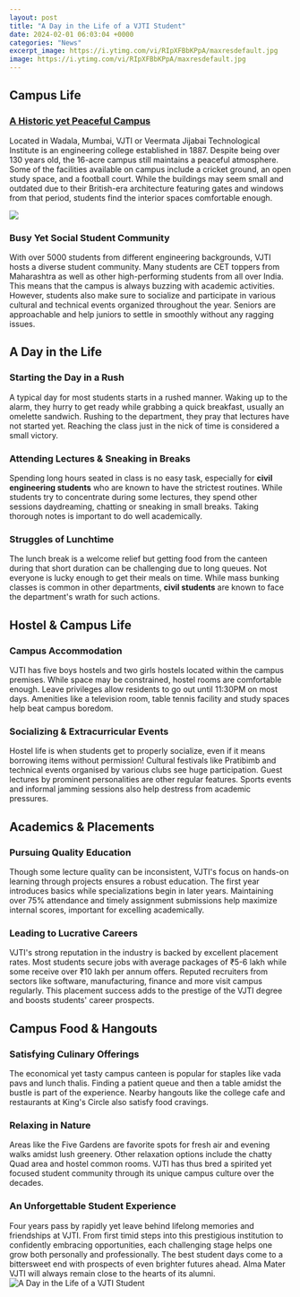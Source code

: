 ```yaml
---
layout: post
title: "A Day in the Life of a VJTI Student"
date: 2024-02-01 06:03:04 +0000
categories: "News"
excerpt_image: https://i.ytimg.com/vi/RIpXFBbKPpA/maxresdefault.jpg
image: https://i.ytimg.com/vi/RIpXFBbKPpA/maxresdefault.jpg
---
```


## Campus Life
### [A Historic yet Peaceful Campus](https://fistore.mysenprints.com/collection/alewine)
Located in Wadala, Mumbai, VJTI or Veermata Jijabai Technological Institute is an engineering college established in 1887. Despite being over 130 years old, the 16-acre campus still maintains a peaceful atmosphere. Some of the facilities available on campus include a cricket ground, an open study space, and a football court. While the buildings may seem small and outdated due to their British-era architecture featuring gates and windows from that period, students find the interior spaces comfortable enough. 

![](https://i.ytimg.com/vi/sqCq2Kr6Lpk/maxresdefault.jpg)
### **Busy Yet Social Student Community** 
With over 5000 students from different engineering backgrounds, VJTI hosts a diverse student community. Many students are CET toppers from Maharashtra as well as other high-performing students from all over India. This means that the campus is always buzzing with academic activities. However, students also make sure to socialize and participate in various cultural and technical events organized throughout the year. Seniors are approachable and help juniors to settle in smoothly without any ragging issues. 
## A Day in the Life
### **Starting the Day in a Rush**
A typical day for most students starts in a rushed manner. Waking up to the alarm, they hurry to get ready while grabbing a quick breakfast, usually an omelette sandwich. Rushing to the department, they pray that lectures have not started yet. Reaching the class just in the nick of time is considered a small victory. 
### **Attending Lectures & Sneaking in Breaks** 
Spending long hours seated in class is no easy task, especially for **civil engineering students** who are known to have the strictest routines. While students try to concentrate during some lectures, they spend other sessions daydreaming, chatting or sneaking in small breaks. Taking thorough notes is important to do well academically. 
### **Struggles of Lunchtime**
The lunch break is a welcome relief but getting food from the canteen during that short duration can be challenging due to long queues. Not everyone is lucky enough to get their meals on time. While mass bunking classes is common in other departments, **civil students** are known to face the department's wrath for such actions.
## Hostel & Campus Life
### **Campus Accommodation**
VJTI has five boys hostels and two girls hostels located within the campus premises. While space may be constrained, hostel rooms are comfortable enough. Leave privileges allow residents to go out until 11:30PM on most days. Amenities like a television room, table tennis facility and study spaces help beat campus boredom. 
### **Socializing & Extracurricular Events** 
Hostel life is when students get to properly socialize, even if it means borrowing items without permission! Cultural festivals like Pratibimb and technical events organised by various clubs see huge participation. Guest lectures by prominent personalities are other regular features. Sports events and informal jamming sessions also help destress from academic pressures.
## Academics & Placements 
### **Pursuing Quality Education**
Though some lecture quality can be inconsistent, VJTI's focus on hands-on learning through projects ensures a robust education. The first year introduces basics while specializations begin in later years. Maintaining over 75% attendance and timely assignment submissions help maximize internal scores, important for excelling academically. 
### **Leading to Lucrative Careers** 
VJTI's strong reputation in the industry is backed by excellent placement rates. Most students secure jobs with average packages of ₹5-6 lakh while some receive over ₹10 lakh per annum offers. Reputed recruiters from sectors like software, manufacturing, finance and more visit campus regularly. This placement success adds to the prestige of the VJTI degree and boosts students' career prospects.
## Campus Food & Hangouts
### **Satisfying Culinary Offerings** 
The economical yet tasty campus canteen is popular for staples like vada pavs and lunch thalis. Finding a patient queue and then a table amidst the bustle is part of the experience. Nearby hangouts like the college cafe and restaurants at King's Circle also satisfy food cravings. 
### **Relaxing in Nature**
Areas like the Five Gardens are favorite spots for fresh air and evening walks amidst lush greenery. Other relaxation options include the chatty Quad area and hostel common rooms. VJTI has thus bred a spirited yet focused student community through its unique campus culture over the decades.
### An Unforgettable Student Experience
Four years pass by rapidly yet leave behind lifelong memories and friendships at VJTI. From first timid steps into this prestigious institution to confidently embracing opportunities, each challenging stage helps one grow both personally and professionally. The best student days come to a bittersweet end with prospects of even brighter futures ahead. Alma Mater VJTI will always remain close to the hearts of its alumni.
![A Day in the Life of a VJTI Student](https://i.ytimg.com/vi/RIpXFBbKPpA/maxresdefault.jpg)